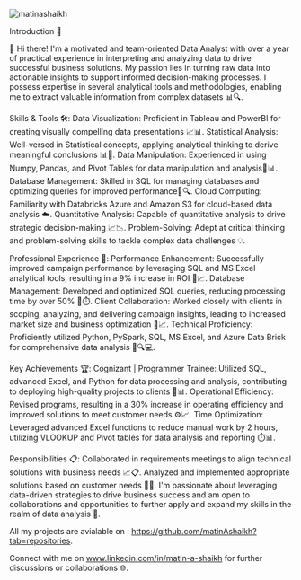<p align="left"> <img src="https://komarev.com/ghpvc/?username=matinashaikh&label=Profile%20views&color=0e75b6&style=flat" alt="matinashaikh" /> </p>
Introduction 🌟

👋 Hi there! I'm a motivated and team-oriented Data Analyst with over a year of practical experience in interpreting and analyzing data to drive successful business solutions. My passion lies in turning raw data into actionable insights to support informed decision-making processes. I possess expertise in several analytical tools and methodologies, enabling me to extract valuable information from complex datasets 📊🔍.


Skills & Tools 🛠️:
Data Visualization: Proficient in Tableau and PowerBI for creating visually compelling data presentations 📈📊.
Statistical Analysis: Well-versed in Statistical concepts, applying analytical thinking to derive meaningful conclusions 📊🧮.
Data Manipulation: Experienced in using Numpy, Pandas, and Pivot Tables for data manipulation and analysis🐍📊.
Database Management: Skilled in SQL for managing databases and optimizing queries for improved performance💾🔍.
Cloud Computing: Familiarity with Databricks Azure and Amazon S3 for cloud-based data analysis ☁️.
Quantitative Analysis: Capable of quantitative analysis to drive strategic decision-making 📈📉.
Problem-Solving: Adept at critical thinking and problem-solving skills to tackle complex data challenges 💡.


Professional Experience 💼:
Performance Enhancement: Successfully improved campaign performance by leveraging SQL and MS Excel analytical tools, resulting in a 9% increase in ROI 💼📈.
Database Management: Developed and optimized SQL queries, reducing processing time by over 50% 💾⏱️.
Client Collaboration: Worked closely with clients in scoping, analyzing, and delivering campaign insights, leading to increased market size and business optimization 🤝📈.
Technical Proficiency: Proficiently utilized Python, PySpark, SQL, MS Excel, and Azure Data Brick for comprehensive data analysis 🐍🔍💻.


Key Achievements 🏆:
Cognizant | Programmer Trainee: Utilized SQL, advanced Excel, and Python for data processing and analysis, contributing to deploying high-quality projects to clients 💼📊.
Operational Efficiency: Revised programs, resulting in a 30% increase in operating efficiency and improved solutions to meet customer needs ⚙️📈.
Time Optimization: Leveraged advanced Excel functions to reduce manual work by 2 hours, utilizing VLOOKUP and Pivot tables for data analysis and reporting ⏱️📊.


Responsibilities 📋:
Collaborated in requirements meetings to align technical solutions with business needs 📈📋.
Analyzed and implemented appropriate solutions based on customer needs 🤝💼.
I'm passionate about leveraging data-driven strategies to drive business success and am open to collaborations and opportunities to further apply and expand my skills in the realm of data analysis 🚀.

All my projects are avialable on : https://github.com/matinAshaikh?tab=repositories.

Connect with me on www.linkedin.com/in/matin-a-shaikh for further discussions or collaborations 🌐.

